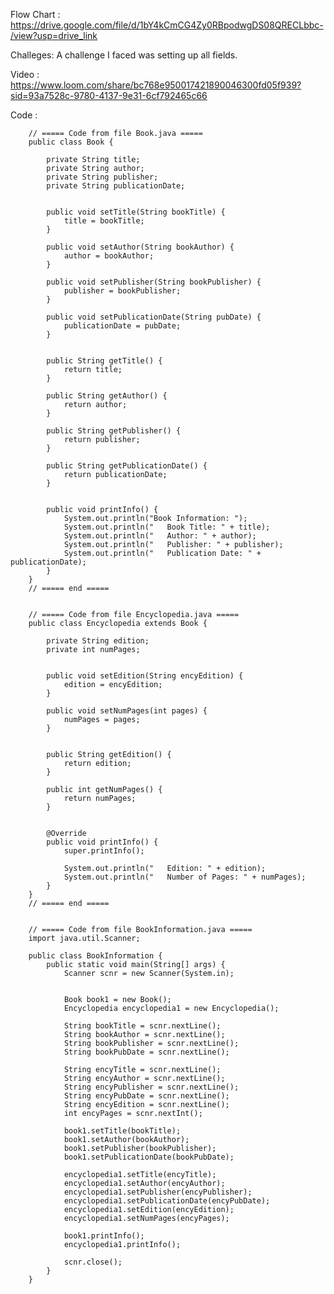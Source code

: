 Flow Chart : https://drive.google.com/file/d/1bY4kCmCG4Zy0RBpodwgDS08QRECLbbc-/view?usp=drive_link

Challeges: A challenge I faced was setting up all fields.

Video : https://www.loom.com/share/bc768e950017421890046300fd05f939?sid=93a7528c-9780-4137-9e31-6cf792465c66

Code : 

        // ===== Code from file Book.java =====
        public class Book {
            
            private String title;
            private String author;
            private String publisher;
            private String publicationDate;
        
            
            public void setTitle(String bookTitle) {
                title = bookTitle;
            }
        
            public void setAuthor(String bookAuthor) {
                author = bookAuthor;
            }
        
            public void setPublisher(String bookPublisher) {
                publisher = bookPublisher;
            }
        
            public void setPublicationDate(String pubDate) {
                publicationDate = pubDate;
            }
        
            
            public String getTitle() {
                return title;
            }
        
            public String getAuthor() {
                return author;
            }
        
            public String getPublisher() {
                return publisher;
            }
        
            public String getPublicationDate() {
                return publicationDate;
            }
        
            
            public void printInfo() {
                System.out.println("Book Information: ");
                System.out.println("   Book Title: " + title);
                System.out.println("   Author: " + author);
                System.out.println("   Publisher: " + publisher);
                System.out.println("   Publication Date: " + publicationDate);
            }
        }
        // ===== end =====
        
        
        // ===== Code from file Encyclopedia.java =====
        public class Encyclopedia extends Book {
            
            private String edition;
            private int numPages;
        
            
            public void setEdition(String encyEdition) {
                edition = encyEdition;
            }
        
            public void setNumPages(int pages) {
                numPages = pages;
            }
        
            
            public String getEdition() {
                return edition;
            }
        
            public int getNumPages() {
                return numPages;
            }
        
            
            @Override
            public void printInfo() {
                super.printInfo();
                
                System.out.println("   Edition: " + edition);
                System.out.println("   Number of Pages: " + numPages);
            }
        }
        // ===== end =====
        
        
        // ===== Code from file BookInformation.java =====
        import java.util.Scanner;
        
        public class BookInformation {
            public static void main(String[] args) {
                Scanner scnr = new Scanner(System.in);
        
                
                Book book1 = new Book();
                Encyclopedia encyclopedia1 = new Encyclopedia();
                
                String bookTitle = scnr.nextLine();
                String bookAuthor = scnr.nextLine();
                String bookPublisher = scnr.nextLine();
                String bookPubDate = scnr.nextLine();
                
                String encyTitle = scnr.nextLine();
                String encyAuthor = scnr.nextLine();
                String encyPublisher = scnr.nextLine();
                String encyPubDate = scnr.nextLine();
                String encyEdition = scnr.nextLine();
                int encyPages = scnr.nextInt();
                
                book1.setTitle(bookTitle);
                book1.setAuthor(bookAuthor);
                book1.setPublisher(bookPublisher);
                book1.setPublicationDate(bookPubDate);
                
                encyclopedia1.setTitle(encyTitle);
                encyclopedia1.setAuthor(encyAuthor);
                encyclopedia1.setPublisher(encyPublisher);
                encyclopedia1.setPublicationDate(encyPubDate);
                encyclopedia1.setEdition(encyEdition);
                encyclopedia1.setNumPages(encyPages);
                
                book1.printInfo();
                encyclopedia1.printInfo();
        
                scnr.close();
            }
        }
